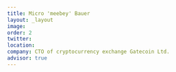 ```yaml
---
title: Micro 'meebey' Bauer
layout: _layout
image: 
order: 2
twitter: 
location: 
company: CTO of cryptocurrency exchange Gatecoin Ltd.
advisor: true
---
```


